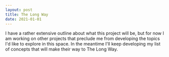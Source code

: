 ```yaml
---
layout: post
title: The Long Way
date: 2021-01-01
---
```


I have a rather extensive outline about what this project will be, but for now I am working on other projects that preclude me from developing the topics I'd like to explore in this space. In the meantime I'll keep developing my list of concepts that will make their way to The Long Way.
